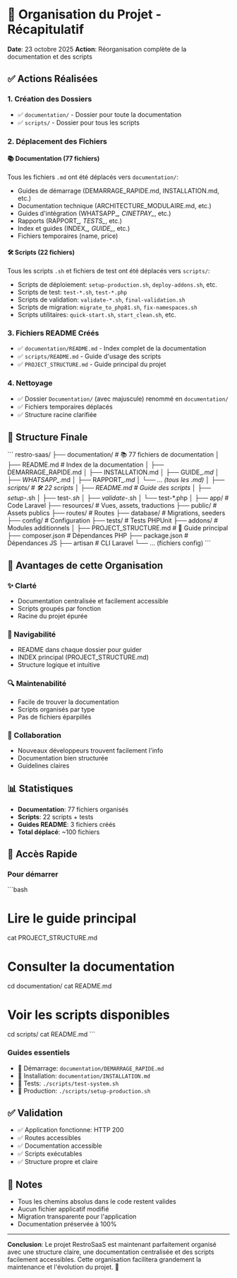 # 🎯 Organisation du Projet - Récapitulatif

**Date**: 23 octobre 2025
**Action**: Réorganisation complète de la documentation et des scripts

## ✅ Actions Réalisées

### 1. Création des Dossiers
- ✅ `documentation/` - Dossier pour toute la documentation
- ✅ `scripts/` - Dossier pour tous les scripts

### 2. Déplacement des Fichiers

#### 📚 Documentation (77 fichiers)
Tous les fichiers `.md` ont été déplacés vers `documentation/`:
- Guides de démarrage (DEMARRAGE_RAPIDE.md, INSTALLATION.md, etc.)
- Documentation technique (ARCHITECTURE_MODULAIRE.md, etc.)
- Guides d'intégration (WHATSAPP_*, CINETPAY_*, etc.)
- Rapports (RAPPORT_*, TESTS_*, etc.)
- Index et guides (INDEX_*, GUIDE_*, etc.)
- Fichiers temporaires (name, price)

#### 🛠️ Scripts (22 fichiers)
Tous les scripts `.sh` et fichiers de test ont été déplacés vers `scripts/`:
- Scripts de déploiement: `setup-production.sh`, `deploy-addons.sh`, etc.
- Scripts de test: `test-*.sh`, `test-*.php`
- Scripts de validation: `validate-*.sh`, `final-validation.sh`
- Scripts de migration: `migrate_to_php81.sh`, `fix-namespaces.sh`
- Scripts utilitaires: `quick-start.sh`, `start_clean.sh`, etc.

### 3. Fichiers README Créés
- ✅ `documentation/README.md` - Index complet de la documentation
- ✅ `scripts/README.md` - Guide d'usage des scripts
- ✅ `PROJECT_STRUCTURE.md` - Guide principal du projet

### 4. Nettoyage
- ✅ Dossier `Documentation/` (avec majuscule) renommé en `documentation/`
- ✅ Fichiers temporaires déplacés
- ✅ Structure racine clarifiée

## 📁 Structure Finale

\`\`\`
restro-saas/
├── documentation/           # 📚 77 fichiers de documentation
│   ├── README.md           # Index de la documentation
│   ├── DEMARRAGE_RAPIDE.md
│   ├── INSTALLATION.md
│   ├── GUIDE_*.md
│   ├── WHATSAPP_*.md
│   ├── RAPPORT_*.md
│   └── ... (tous les .md)
│
├── scripts/                # 🛠️ 22 scripts
│   ├── README.md          # Guide des scripts
│   ├── setup-*.sh
│   ├── test-*.sh
│   ├── validate-*.sh
│   └── test-*.php
│
├── app/                   # Code Laravel
├── resources/             # Vues, assets, traductions
├── public/                # Assets publics
├── routes/                # Routes
├── database/              # Migrations, seeders
├── config/                # Configuration
├── tests/                 # Tests PHPUnit
├── addons/                # Modules additionnels
│
├── PROJECT_STRUCTURE.md   # 📄 Guide principal
├── composer.json          # Dépendances PHP
├── package.json           # Dépendances JS
├── artisan                # CLI Laravel
└── ... (fichiers config)
\`\`\`

## 🎯 Avantages de cette Organisation

### ✨ Clarté
- Documentation centralisée et facilement accessible
- Scripts groupés par fonction
- Racine du projet épurée

### 📖 Navigabilité
- README dans chaque dossier pour guider
- INDEX principal (PROJECT_STRUCTURE.md)
- Structure logique et intuitive

### 🔍 Maintenabilité
- Facile de trouver la documentation
- Scripts organisés par type
- Pas de fichiers éparpillés

### 👥 Collaboration
- Nouveaux développeurs trouvent facilement l'info
- Documentation bien structurée
- Guidelines claires

## 📊 Statistiques

- **Documentation**: 77 fichiers organisés
- **Scripts**: 22 scripts + tests
- **Guides README**: 3 fichiers créés
- **Total déplacé**: ~100 fichiers

## 🚀 Accès Rapide

### Pour démarrer
\`\`\`bash
# Lire le guide principal
cat PROJECT_STRUCTURE.md

# Consulter la documentation
cd documentation/
cat README.md

# Voir les scripts disponibles
cd scripts/
cat README.md
\`\`\`

### Guides essentiels
- 📖 Démarrage: `documentation/DEMARRAGE_RAPIDE.md`
- 🔧 Installation: `documentation/INSTALLATION.md`
- 🧪 Tests: `./scripts/test-system.sh`
- 🚀 Production: `./scripts/setup-production.sh`

## ✅ Validation

- ✅ Application fonctionne: HTTP 200
- ✅ Routes accessibles
- ✅ Documentation accessible
- ✅ Scripts exécutables
- ✅ Structure propre et claire

## 📝 Notes

- Tous les chemins absolus dans le code restent valides
- Aucun fichier applicatif modifié
- Migration transparente pour l'application
- Documentation préservée à 100%

---

**Conclusion**: Le projet RestroSaaS est maintenant parfaitement organisé avec une structure claire, une documentation centralisée et des scripts facilement accessibles. Cette organisation facilitera grandement la maintenance et l'évolution du projet. 🎉
